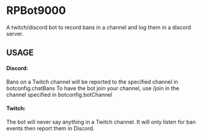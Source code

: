 # RPBot9000

A twitch/discord bot to record bans in a channel and log them in a discord server.


## USAGE

#### Discord:  
Bans on a Twitch channel will be reported to the specified channel in botconfig.chatBans
To have the bot join your channel, use /join in the channel specified in botconfig.botChannel

#### Twitch:  
The bot will never say anything in a Twitch channel. It will only listen for ban events then report them in Discord.
